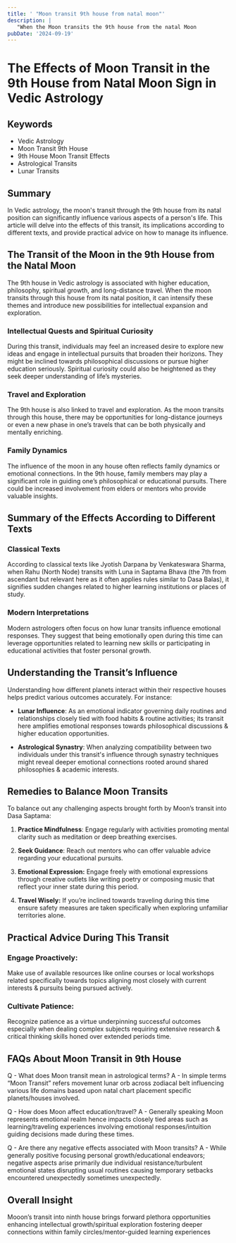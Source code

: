 ```yaml
---
title: ' "Moon transit 9th house from natal moon"'
description: |
   "When the Moon transits the 9th house from the natal Moon
pubDate: '2024-09-19'
---
```


# The Effects of Moon Transit in the 9th House from Natal Moon Sign in Vedic Astrology

## Keywords
- Vedic Astrology
- Moon Transit 9th House
- 9th House Moon Transit Effects
- Astrological Transits
- Lunar Transits

## Summary
In Vedic astrology, the moon's transit through the 9th house from its natal position can significantly influence various aspects of a person's life. This article will delve into the effects of this transit, its implications according to different texts, and provide practical advice on how to manage its influence.

## The Transit of the Moon in the 9th House from the Natal Moon

The 9th house in Vedic astrology is associated with higher education, philosophy, spiritual growth, and long-distance travel. When the moon transits through this house from its natal position, it can intensify these themes and introduce new possibilities for intellectual expansion and exploration.

### Intellectual Quests and Spiritual Curiosity
During this transit, individuals may feel an increased desire to explore new ideas and engage in intellectual pursuits that broaden their horizons. They might be inclined towards philosophical discussions or pursue higher education seriously. Spiritual curiosity could also be heightened as they seek deeper understanding of life’s mysteries.

### Travel and Exploration
The 9th house is also linked to travel and exploration. As the moon transits through this house, there may be opportunities for long-distance journeys or even a new phase in one’s travels that can be both physically and mentally enriching.

### Family Dynamics
The influence of the moon in any house often reflects family dynamics or emotional connections. In the 9th house, family members may play a significant role in guiding one’s philosophical or educational pursuits. There could be increased involvement from elders or mentors who provide valuable insights.

## Summary of the Effects According to Different Texts

### Classical Texts
According to classical texts like Jyotish Darpana by Venkateswara Sharma, when Rahu (North Node) transits with Luna in Saptama Bhava (the 7th from ascendant but relevant here as it often applies rules similar to Dasa Balas), it signifies sudden changes related to higher learning institutions or places of study.

### Modern Interpretations
Modern astrologers often focus on how lunar transits influence emotional responses. They suggest that being emotionally open during this time can leverage opportunities related to learning new skills or participating in educational activities that foster personal growth.

## Understanding the Transit’s Influence

Understanding how different planets interact within their respective houses helps predict various outcomes accurately. For instance:
- **Lunar Influence**: As an emotional indicator governing daily routines and relationships closely tied with food habits & routine activities; its transit here amplifies emotional responses towards philosophical discussions & higher education opportunities.
  
- **Astrological Synastry**: When analyzing compatibility between two individuals under this transit's influence through synastry techniques might reveal deeper emotional connections rooted around shared philosophies & academic interests.

## Remedies to Balance Moon Transits

To balance out any challenging aspects brought forth by Moon’s transit into Dasa Saptama:

1. **Practice Mindfulness**: Engage regularly with activities promoting mental clarity such as meditation or deep breathing exercises.
   
2. **Seek Guidance**: Reach out mentors who can offer valuable advice regarding your educational pursuits.
   
3. **Emotional Expression:** Engage freely with emotional expressions through creative outlets like writing poetry or composing music that reflect your inner state during this period.

4. **Travel Wisely:** If you’re inclined towards traveling during this time ensure safety measures are taken specifically when exploring unfamiliar territories alone.


## Practical Advice During This Transit

### Engage Proactively:
Make use of available resources like online courses or local workshops related specifically towards topics aligning most closely with current interests & pursuits being pursued actively.

### Cultivate Patience:
Recognize patience as a virtue underpinning successful outcomes especially when dealing complex subjects requiring extensive research & critical thinking skills honed over extended periods time.


## FAQs About Moon Transit in 9th House

Q - What does Moon transit mean in astrological terms?
A - In simple terms “Moon Transit” refers movement lunar orb across zodiacal belt influencing various life domains based upon natal chart placement specific planets/houses involved.


Q - How does Moon affect education/travel?
A - Generally speaking Moon represents emotional realm hence impacts closely tied areas such as learning/traveling experiences involving emotional responses/intuition guiding decisions made during these times.


Q - Are there any negative effects associated with Moon transits?
A - While generally positive focusing personal growth/educational endeavors; negative aspects arise primarily due individual resistance/turbulent emotional states disrupting usual routines causing temporary setbacks encountered unexpectedly sometimes unexpectedly.


## Overall Insight
Mooon’s transit into ninth house brings forward plethora opportunities enhancing intellectual growth/spiritual exploration fostering deeper connections within family circles/mentor-guided learning experiences
